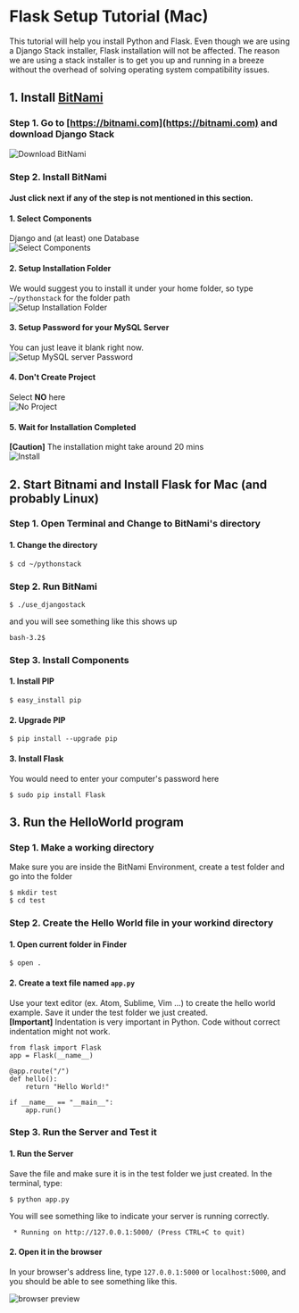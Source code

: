 # Flask Setup Tutorial (Mac)

This tutorial will help you install Python and Flask. Even though we are using a Django Stack installer, Flask installation will not be affected. The reason we are using a stack installer is to get you up and running in a breeze without the overhead of solving operating system compatibility issues.

## 1. Install [BitNami](https://bitnami.com/)
### Step 1. Go to [https://bitnami.com](https://bitnami.com) and download **Django Stack**
![Download BitNami](./pics/download.png)

### Step 2. Install BitNami
#### Just click next if any of the step is not mentioned in this section.
#### 1. Select Components
Django and (at least) one Database  
![Select Components](./pics/components.png)

#### 2. Setup Installation Folder
We would suggest you to install it under your home folder, so type ```~/pythonstack``` for the folder path  
![Setup Installation Folder](./pics/folderpath.png)

#### 3. Setup Password for your MySQL Server
You can just leave it blank right now.  
![Setup MySQL server Password](./pics/sqlpass.png)

#### 4. Don't Create Project
Select **NO** here  
![No Project](./pics/noproject.png)

#### 5. Wait for Installation Completed
**[Caution]** The installation might take around 20 mins  
![Install](./pics/install.png)

## 2. Start Bitnami and Install Flask for Mac (and probably Linux)
### Step 1. Open Terminal and Change to BitNami's directory
#### 1. Change the directory

```
$ cd ~/pythonstack
```

### Step 2. Run BitNami

```
$ ./use_djangostack
```
and you will see something like this shows up

```
bash-3.2$
```

### Step 3. Install Components
#### 1. Install PIP

```
$ easy_install pip
```

#### 2. Upgrade PIP

```
$ pip install --upgrade pip
```

#### 3. Install Flask

You would need to enter your computer's password here

```
$ sudo pip install Flask
```

## 3. Run the HelloWorld program
### Step 1. Make a working directory
Make sure you are inside the BitNami Environment, create a test folder and go into the folder

```
$ mkdir test
$ cd test
```

### Step 2. Create the Hello World file in your workind directory

#### 1. Open current folder in Finder

```
$ open .
```

#### 2. Create a text file named ```app.py```
Use your text editor (ex. Atom, Sublime, Vim ...) to create the hello world example. Save it under the test folder we just created.  
**[Important]** Indentation is very important in Python. Code without correct indentation might not work.

```
from flask import Flask
app = Flask(__name__)

@app.route("/")
def hello():
    return "Hello World!"

if __name__ == "__main__":
    app.run()
```

### Step 3. Run the Server and Test it
#### 1. Run the Server
Save the file and make sure it is in the test folder we just created.
In the terminal, type:

```
$ python app.py
```

You will see something like to indicate your server is running correctly.

```
 * Running on http://127.0.0.1:5000/ (Press CTRL+C to quit)
```

#### 2. Open it in the browser
In your browser's address line, type ```127.0.0.1:5000``` or ```localhost:5000```, and you should be able to see something like this.

![browser preview](./pics/browser.png)
